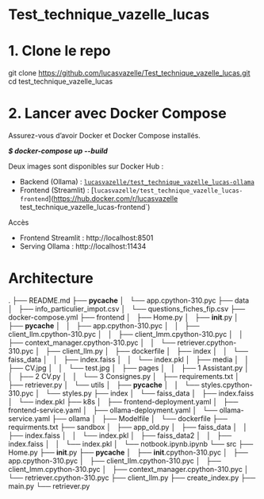 # Test_technique_vazelle_lucas

# 1. Clone le repo

git clone https://github.com/lucasvazelle/Test_technique_vazelle_lucas.git
cd test_technique_vazelle_lucas

# 2. Lancer avec Docker Compose

Assurez-vous d’avoir Docker et Docker Compose installés.

***$ docker-compose up --build***

Deux images sont disponibles sur Docker Hub :

- Backend (Ollama) : [`lucasvazelle/test_technique_vazelle_lucas-ollama`](https://hub.docker.com/r/lucasvazelle/test_technique_vazelle_lucas-ollama)  
- Frontend (Streamlit) : [`lucasvazelle/test_technique_vazelle_lucas-frontend`](https://hub.docker.com/r/lucasvazelle test_technique_vazelle_lucas-frontend`)

Accès
- Frontend Streamlit : http://localhost:8501
- Serving Ollama : http://localhost:11434

# Architecture  
.
├── README.md
├── __pycache__
│   └── app.cpython-310.pyc
├── data
│   ├── info_particulier_impot.csv
│   └── questions_fiches_fip.csv
├── docker-compose.yml
├── frontend
│   ├── Home.py
│   ├── __init__.py
│   ├── __pycache__
│   │   ├── app.cpython-310.pyc
│   │   ├── client_llm.cpython-310.pyc
│   │   ├── client_lmm.cpython-310.pyc
│   │   ├── context_manager.cpython-310.pyc
│   │   └── retriever.cpython-310.pyc
│   ├── client_llm.py
│   ├── dockerfile
│   ├── index
│   │   └── faiss_data
│   │       ├── index.faiss
│   │       └── index.pkl
│   ├── media
│   │   ├── CV.jpg
│   │   └── test.jpg
│   ├── pages
│   │   ├── 1 Assistant.py
│   │   ├── 2 CV.py
│   │   └── 3 Consignes.py
│   ├── requirements.txt
│   ├── retriever.py
│   └── utils
│       ├── __pycache__
│       │   └── styles.cpython-310.pyc
│       └── styles.py
├── index
│   └── faiss_data
│       ├── index.faiss
│       └── index.pkl
├── k8s
│   ├── frontend-deployment.yaml
│   ├── frontend-service.yaml
│   ├── ollama-deployment.yaml
│   └── ollama-service.yaml
├── ollama
│   ├── Modelfile
│   └── dockerfile
├── requirments.txt
├── sandbox
│   ├── app_old.py
│   ├── faiss_data
│   │   ├── index.faiss
│   │   └── index.pkl
│   ├── faiss_data2
│   │   ├── index.faiss
│   │   └── index.pkl
│   └── notbook.ipynb.ipynb
└── src
    ├── Home.py
    ├── __init__.py
    ├── __pycache__
    │   ├── __init__.cpython-310.pyc
    │   ├── app.cpython-310.pyc
    │   ├── client_llm.cpython-310.pyc
    │   ├── client_lmm.cpython-310.pyc
    │   ├── context_manager.cpython-310.pyc
    │   └── retriever.cpython-310.pyc
    ├── client_llm.py
    ├── create_index.py
    ├── main.py
    └── retriever.py